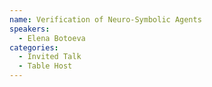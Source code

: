 ```yaml
---
name: Verification of Neuro-Symbolic Agents
speakers:
  - Elena Botoeva 
categories:
  - Invited Talk
  - Table Host
---
```

